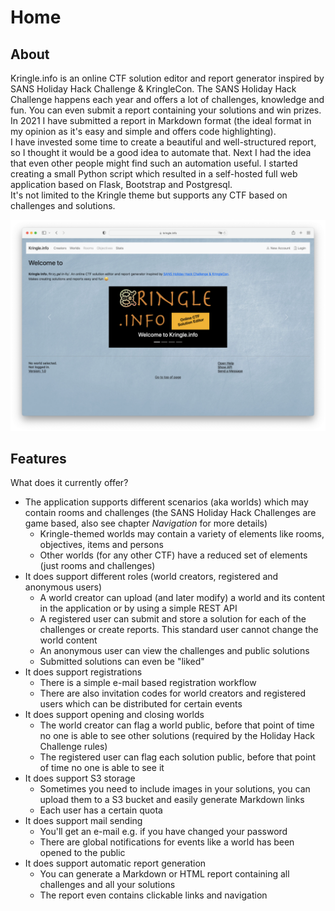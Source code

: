 # Home

## About

Kringle.info is an online CTF solution editor and report generator inspired by SANS Holiday Hack Challenge & KringleCon. The SANS Holiday Hack Challenge happens each year and offers a lot of challenges, knowledge and fun. You can even submit a report containing your solutions and win prizes.  
In 2021 I have submitted a report in Markdown format (the ideal format in my opinion as it's easy and simple and offers code highlighting).  
I have invested some time to create a beautiful and well-structured report, so I thought it would be a good idea to automate that. Next I had the idea that even other people might find such an automation useful. I started creating a small Python script which resulted in a self-hosted full web application based on Flask, Bootstrap and Postgresql.  
It's not limited to the Kringle theme but supports any CTF based on challenges and solutions.

![Items Detail](./img/index_all.png)

## Features

What does it currently offer?

- The application supports different scenarios (aka worlds) which may contain rooms and challenges (the SANS Holiday Hack Challenges are game based, also see chapter *Navigation* for more details)
    - Kringle-themed worlds may contain a variety of elements like rooms, objectives, items and persons
    - Other worlds (for any other CTF) have a reduced set of elements (just rooms and challenges)
- It does support different roles (world creators, registered and anonymous users)
    - A world creator can upload (and later modify) a world and its content in the application or by using a simple REST API
    - A registered user can submit and store a solution for each of the challenges or create reports. This standard user cannot change the world content
    - An anonymous user can view the challenges and public solutions
    - Submitted solutions can even be "liked"
- It does support registrations
    - There is a simple e-mail based registration workflow
    - There are also invitation codes for world creators and registered users which can be distributed for certain events
- It does support opening and closing worlds
    - The world creator can flag a world public, before that point of time no one is able to see other solutions (required by the Holiday Hack Challenge rules)
    - The registered user can flag each solution public, before that point of time no one is able to see it
- It does support S3 storage
    - Sometimes you need to include images in your solutions, you can upload them to a S3 bucket and easily generate Markdown links
    - Each user has a certain quota
- It does support mail sending
    - You'll get an e-mail e.g. if you have changed your password
    - There are global notifications for events like a world has been opened to the public
- It does support automatic report generation
    - You can generate a Markdown or HTML report containing all challenges and all your solutions
    - The report even contains clickable links and navigation

